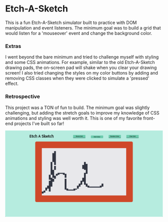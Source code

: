 # Etch-A-Sketch

This is a fun Etch-A-Sketch simulator built to practice with DOM manipulation and event listeners. The minimum goal was to build a grid that would listen for a 'mouseover' event and change the background color.

### Extras

I went beyond the bare minimum and tried to challenge myself with styling and some CSS animations. For example, similar to the old Etch-A-Sketch drawing pads, the on-screen pad will shake when you clear your drawing screen! I also tried changing the styles on my color buttons by adding and removing CSS classes when they were clicked to simulate a 'pressed' effect.

### Retrospective

This project was a TON of fun to build. The minimum goal was slightly challenging, but adding the stretch goals to improve my knowledge of CSS animations and styling was well worth it. This is one of my favorite front-end projects I've built so far!

![ScreenShot](images/EtchASketch.png)
